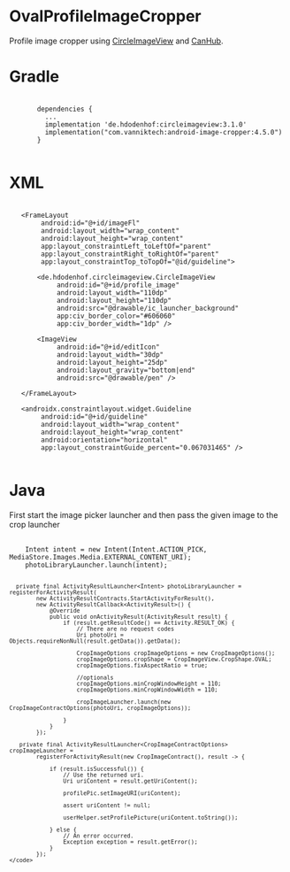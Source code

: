 # OvalProfileImageCropper
 
Profile image cropper using [CircleImageView](https://github.com/hdodenhof/CircleImageView) and [CanHub](https://github.com/CanHub/Android-Image-Cropper).

# Gradle
<pre>
    <code>
       dependencies {
         ...
         implementation 'de.hdodenhof:circleimageview:3.1.0'
         implementation("com.vanniktech:android-image-cropper:4.5.0")
       }
    </code>
</pre>

# XML
<pre>
    <code>
   &lt;FrameLayout
        android:id="@+id/imageFl"
        android:layout_width="wrap_content"
        android:layout_height="wrap_content"
        app:layout_constraintLeft_toLeftOf="parent"
        app:layout_constraintRight_toRightOf="parent"
        app:layout_constraintTop_toTopOf="@id/guideline"&gt;
    
       &lt;de.hdodenhof.circleimageview.CircleImageView
            android:id="@+id/profile_image"
            android:layout_width="110dp"
            android:layout_height="110dp"
            android:src="@drawable/ic_launcher_background"
            app:civ_border_color="#606060"
            app:civ_border_width="1dp" /&gt;

       &lt;ImageView
            android:id="@+id/editIcon"
            android:layout_width="30dp"
            android:layout_height="25dp"
            android:layout_gravity="bottom|end"
            android:src="@drawable/pen" /&gt;
            
   &lt;/FrameLayout&gt;   
         
   &lt;androidx.constraintlayout.widget.Guideline
        android:id="@+id/guideline"
        android:layout_width="wrap_content"
        android:layout_height="wrap_content"
        android:orientation="horizontal"
        app:layout_constraintGuide_percent="0.067031465" /&gt;
    </code>
</pre>

# Java
<p> First start the image picker launcher and then pass the given image to the crop launcher </p>
<pre>
    <code>
    Intent intent = new Intent(Intent.ACTION_PICK, MediaStore.Images.Media.EXTERNAL_CONTENT_URI);
    photoLibraryLauncher.launch(intent);
    
      private final ActivityResultLauncher<Intent> photoLibraryLauncher = registerForActivityResult(
            new ActivityResultContracts.StartActivityForResult(),
            new ActivityResultCallback<ActivityResult>() {
                @Override
                public void onActivityResult(ActivityResult result) {
                    if (result.getResultCode() == Activity.RESULT_OK) {
                        // There are no request codes
                        Uri photoUri = Objects.requireNonNull(result.getData()).getData();

                        CropImageOptions cropImageOptions = new CropImageOptions();
                        cropImageOptions.cropShape = CropImageView.CropShape.OVAL;
                        cropImageOptions.fixAspectRatio = true;

                        //optionals
                        cropImageOptions.minCropWindowHeight = 110;
                        cropImageOptions.minCropWindowWidth = 110;

                        cropImageLauncher.launch(new CropImageContractOptions(photoUri, cropImageOptions));

                    }
                }
            });
            
       private final ActivityResultLauncher<CropImageContractOptions> cropImageLauncher =
            registerForActivityResult(new CropImageContract(), result -> {

                if (result.isSuccessful()) {
                    // Use the returned uri.
                    Uri uriContent = result.getUriContent();

                    profilePic.setImageURI(uriContent);

                    assert uriContent != null;

                    userHelper.setProfilePicture(uriContent.toString());

                } else {
                    // An error occurred.
                    Exception exception = result.getError();
                }
            });
    </code> 
</pre>
